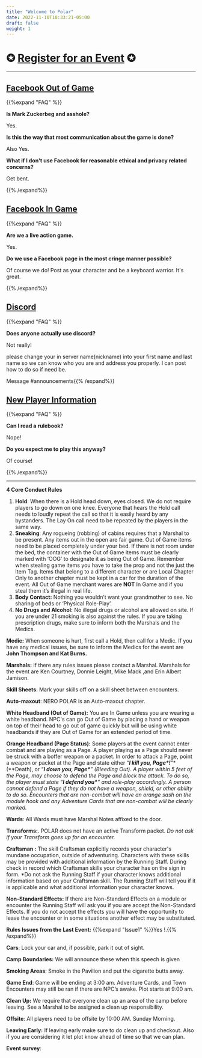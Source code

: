 ```yaml
---
title: "Welcome to Polar"
date: 2022-11-10T10:33:21-05:00
draft: false
weight: 1
---
```

# **✪ [Register for an Event](https://snazzy-marshmallow-9e25ed.netlify.app/events/) ✪**

------

## [Facebook Out of Game](https://www.facebook.com/groups/348666906438615/permalink/802964631008838/)  
{{%expand "FAQ" %}}

**Is Mark Zuckerbeg and asshole?**

Yes.

**Is this the way that most communication about the game is done?**

 Also Yes.

**What if I don't use Facebook for reasonable ethical and privacy related concerns?** 

Get bent.

{{% /expand%}}

## [Facebook In Game](https://www.facebook.com/groups/3408485185934076/)  
{{%expand "FAQ" %}}

**Are we a live action game.**

Yes.

**Do we use a Facebook page in the most cringe manner possible?**

 Of course we do! Post as your character and be a keyboard warrior. It's great. 

{{% /expand%}}

## [Discord](https://www.facebook.com/groups/348666906438615/permalink/802964631008838/)  
{{%expand "FAQ" %}} 

**Does anyone actually use discord?** 

Not really!

please change your in server name(nickname) into your first name and last name so we can know who you are and address you properly. I can post how to do so if need be.

Message #announcements{{% /expand%}}

## [New Player Information]()  
{{%expand "FAQ" %}}

**Can I read a rulebook?** 

Nope!

**Do you expect me to play this anyway?** 

Of course!

{{% /expand%}}

---

  **4 Core Conduct Rules**

1. **Hold**: When there is a Hold head down, eyes closed. We do not require players to go down on one knee. Everyone that hears the Hold call needs to loudly repeat the call so that it is easily heard by any bystanders. The Lay On call need to be repeated by the players in the same way.
2. **Sneaking**: Any rogueing (robbing) of cabins requires that a Marshal to be present. Any items out in the open are fair game. Out of Game items need to be placed completely under your bed. If there is not room under the bed, the container with the Out of Game items must be clearly marked with ‘OOG’ to designate it as being Out of Game. Remember when stealing game items you have to take the prop and not the just the Item Tag. Items that belong to a different character or are Local Chapter Only to another chapter must be kept in a car for the duration of the event. All Out of Game merchant wares are **NOT** In Game and if you steal them it’s illegal in real life.
3. **Body Contact:** Nothing you wouldn’t want your grandmother to see. No sharing of beds or ‘Physical Role-Play’.
4. **No Drugs and Alcohol:** No illegal drugs or alcohol are allowed on site. If you are under 21 smoking is also against the rules. If you are taking prescription drugs, make sure to inform both the Marshals and the Medics.

**Medic:** When someone is hurt, first call a Hold, then call for a Medic. If you have any medical issues, be sure to inform the Medics for the event are **John Thompson and Kat Burns.**

**Marshals:** If there any rules issues please contact a Marshal. Marshals for the event are Ken Courtney, Donnie Leight, Mike Mack ,and Erin Albert Jamison.

**Skill Sheets**: Mark your skills off on a skill sheet between encounters.

**Auto-maxout**: NERO POLAR is an Auto-maxout chapter.

**White Headband (Out of Game):** You are In Game unless you are wearing a white headband. NPC's can go Out of Game by placing a hand or weapon on top of their head to go out of game quickly but will be using white headbands if they are Out of Game for an extended period of time.

**Orange Headband (Page Status):** Some players at the event cannot enter combat and are playing as a Page. A player playing as a Page should never be struck with a boffer weapon or a packet. In order to attack a Page, point a weapon or packet at the Page and state either “***I kill you, Page\*!**”**(**Death), or “***I down you, Page\***” (Bleeding Out). A player within 5 feet of the Page, may choose to defend the Page and block the attack. To do so, the player must state “***I defend you\***” and role-play accordingly. A person cannot defend a Page if they do not have a weapon, shield, or other ability to do so*. Encounters that are non-combat will have an orange sash on the module hook and any Adventure Cards that are non-combat will be clearly marked.*

**Wards**: All Wards must have Marshal Notes affixed to the door.

**Transforms:**. POLAR does not have an active Transform packet.  *Do not ask if your Transform goes up for an encounter.* 

**Craftsman <Type>:** The skill Craftsman <Type> explicitly records your character's mundane occupation, outside of adventuring. Characters with these skills may be provided with additional information by the Running Staff. During check in record which Craftsman <Type> skills your character has on the sign in form. *Do not ask the Running Staff if your character knows additional information based on your Craftsman <Type> skill. The Running Staff will tell you if it is applicable and what additional information your character knows.

**Non-Standard Effects:** If there are Non-Standard Effects on a module or encounter the Running Staff will ask you if you are accept the Non-Standard Effects. If you do not accept the effects you will have the opportunity to leave the encounter or in some situations another effect may be substituted.

**Rules Issues from the Last Event:** {{%expand "Issue1" %}}Yes !.{{% /expand%}}

**Cars**: Lock your car and, if possible, park it out of sight.

**Camp Boundaries:** We will announce these when this speech is given

**Smoking Areas**: Smoke in the Pavilion and put the cigarette butts away.

**Game End**: Game will be ending at 3:00 am. Adventure Cards, and Town Encounters may still be ran if there are NPC’s awake. Plot starts at 9:00 am.

**Clean Up:** We require that everyone clean up an area of the camp before leaving. See a Marshal to be assigned a clean up responsibility.

**Offsite**: All players need to be offsite by 10:00 AM. Sunday Morning.

**Leaving Early:** If leaving early make sure to do clean up and checkout. Also if you are considering it let plot know ahead of time so that we can plan. 

**Event survey**: